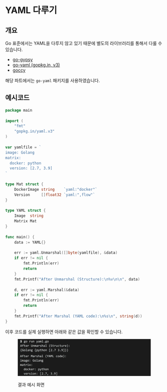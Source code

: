 # YAML 다루기

## 개요

Go 표준에서는 YAML을 다루지 않고 있기 때문에 별도의 라이브러리를 통해서 다룰 수 있습니다.

* [go-gypsy](https://github.com/kylelemons/go-gypsy)
* [go-yaml (gopkg.in, v3)](https://github.com/go-yaml/yaml)
* [goccy](https://github.com/goccy/go-yaml)

해당 파트에서는 `go-yaml` 패키지를 사용하였습니다.

## 예시코드

```go
package main

import (
	"fmt"
	"gopkg.in/yaml.v3"
)

var yamlfile = `
image: Golang
matrix:
  docker: python
  version: [2.7, 3.9]
`

type Mat struct {
	DockerImage string    `yaml:"docker"`
	Version     []float32 `yaml:",flow"`
}

type YAML struct {
	Image  string
	Matrix Mat
}

func main() {
	data := YAML{}

	err := yaml.Unmarshal([]byte(yamlfile), &data)
	if err != nil {
		fmt.Println(err)
		return
	}
	fmt.Printf("After Unmarshal (Structure):\n%v\n\n", data)

	d, err := yaml.Marshal(&data)
	if err != nil {
		fmt.Println(err)
		return
	}
	fmt.Printf("After Marshal (YAML code):\n%s\n", string(d))
}
```

이후 코드를 실제 실행하면 아래와 같은 값을 확인할 수 있습니다.

<figure><img src="../.gitbook/assets/image (14).png" alt=""><figcaption><p>결과 예시 화면</p></figcaption></figure>

